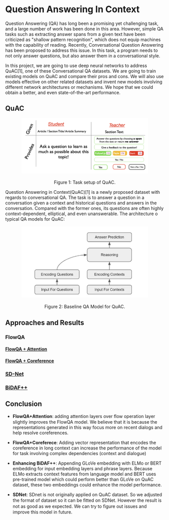 # Question Answering In Context
Question Answering (QA) has long been a promising yet challenging task, and a large number of work has been done in this area. However, simple QA tasks such as extracting answer spans from a given text have been criticized as "shallow pattern recognition", which does not equip machines with the capability of reading. Recently, Conversational Question Answering has been proposed to address this issue. In this task, a program needs to not only answer questions, but also answer them in a conversational style.

In this project, we are going to use deep neural networks to address QuAC[1], one of these Conversational QA datasets. We are going to train existing models on QuAC and compare their pros and cons. We will also use models effective on other related datasets and invent new models involving different network architectures or mechanisms. We hope that we could obtain a better, and even state-of-the-art performance.

## QuAC
<p align="center">
    <img src="figure/task.png" width="400"/>
    <br></br>
    Figure 1: Task setup of QuAC.
</p>

Question Answering in Context(QuAC)[1] is a newly proposed dataset with regards to conversational QA. The task is to answer a question in a conversation given a context and historical questions and answers in the conversation. Compared with the former ones, its questions are often highly context-dependent, elliptical, and even unanswerable. The architecture o typical QA models for QuAC:

<p align="center">
    <img src="figure/quac.png" width="400"/>
    <br></br>
    Figure 2: Baseline QA Model for QuAC.
</p>

## Approaches and Results
### FlowQA

#### [FlowQA + Attention](FlowQA_Attention)

#### [FlowQA + Coreference](FlowQA_Coreference)

### [SD-Net](SDNet)

### [BiDAF++](BiDAF)


## Conclusion
* **FlowQA+Attention**: adding attention layers over ﬂow operation layer slightly improves the FlowQA model. We believe that it is because the representations generated in this way focus more on recent dialogs and help resolve coreferences.

* **FlowQA+Coreferece**: Adding vector representation that encodes the coreference in long context can increase the performance of the model for task involving complex dependencies (context and dialogue)

* **Enhancing BiDAF++**: Appending GLoVe embedding with ELMo or BERT embedding for input embedding layers and phrase layers. Because ELMo extracts context features from language model and BERT uses pre-trained model which could perform better than GLoVe on QuAC dataset, these two embeddings could enhance the model performance.

* **SDNet**: SDnet is not originally applied on QuAC dataset. So we adjusted the format of dataset so it can be ﬁtted on SDNet. However the result is not as good as we expected. We can try to ﬁgure out issues and improve this model in future.

